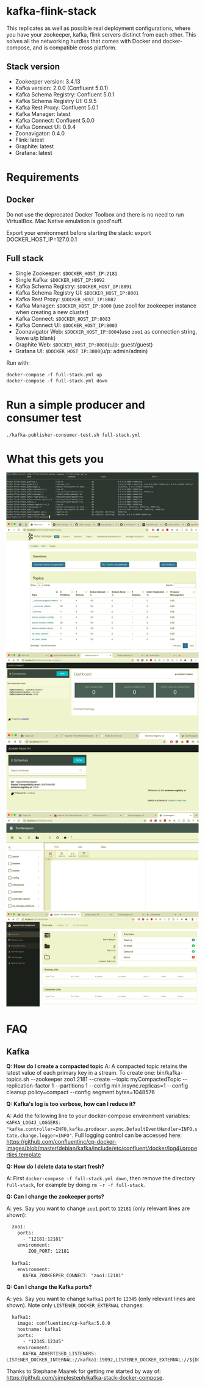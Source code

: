 # kafka-flink-stack

This replicates as well as possible real deployment configurations, where you have your zookeeper, kafka, flink servers distinct from each other. This solves all the networking hurdles that comes with Docker and docker-compose, and is compatible cross platform.

## Stack version

  - Zookeeper version: 3.4.13
  - Kafka version: 2.0.0 (Confluent 5.0.1)
  - Kafka Schema Registry: Confluent 5.0.1
  - Kafka Schema Registry UI: 0.9.5
  - Kafka Rest Proxy: Confluent 5.0.1
  - Kafka Manager: latest
  - Kafka Connect: Confluent 5.0.0
  - Kafka Connect UI: 0.9.4
  - Zoonavigator: 0.4.0
  - Flink: latest
  - Graphite: latest
  - Grafana: latest


# Requirements

## Docker
Do not use the deprecated Docker Toolbox and there is no need to run VirtualBox. Mac Native emulation is good'nuff.

Export your environment before starting the stack:
export DOCKER_HOST_IP=127.0.0.1


## Full stack

 - Single Zookeeper: `$DOCKER_HOST_IP:2181`
 - Single Kafka: `$DOCKER_HOST_IP:9092`
 - Kafka Schema Registry: `$DOCKER_HOST_IP:8091`
 - Kafka Schema Registry UI: `$DOCKER_HOST_IP:8001`
 - Kafka Rest Proxy: `$DOCKER_HOST_IP:8082`
 - Kafka Manager: `$DOCKER_HOST_IP:9000` (use zoo1 for zookeeper instance when creating a new cluster)
 - Kafka Connect: `$DOCKER_HOST_IP:8083`
 - Kafka Connect UI: `$DOCKER_HOST_IP:8003`
 - Zoonavigator Web: `$DOCKER_HOST_IP:8004`(use `zoo1` as connection string, leave u/p blank)
 - Graphite Web: `$DOCKER_HOST_IP:8080`(u/p: guest/guest)
 - Grafana UI: `$DOCKER_HOST_IP:3000`(u/p: admin/admin)


 Run with:
 ```
 docker-compose -f full-stack.yml up
 docker-compose -f full-stack.yml down
 ```
 
# Run a simple producer and consumer test
```
./kafka-publisher-consumer-test.sh full-stack.yml
```

# What this gets you
![Running Services](./images/Screen%20Shot%202018-11-10%20at%204.41.16%20PM.png?raw=true "docker ps")
![Kafka Manager](./images/Screen%20Shot%202018-11-10%20at%204.42.59%20PM.png?raw=true "Kafka Manager")
![Kafka Connect](./images/Screen%20Shot%202018-11-10%20at%204.45.46%20PM.png?raw=true "Kafka Connect")
![Schema Registry](./images/Screen%20Shot%202018-11-10%20at%204.44.11%20PM.png?raw=true "Schema Registry")
![Zoo Navigator](./images/Screen%20Shot%202018-11-10%20at%204.45.16%20PM.png?raw=true "Zoo Navigator")
![Flink Manager](./images/Screen%20Shot%202018-11-10%20at%204.45.26%20PM.png?raw=true "Flink Manager")

# FAQ

## Kafka

**Q: How do I create a compacted topic**
A: A compacted topic retains the latest value of each primary key in a stream. To create one:
bin/kafka-topics.sh --zookeeper zoo1:2181 --create --topic myCompactedTopic --replication-factor 1 --partitions 1 --config min.insync.replicas=1 --config cleanup.policy=compact --config segment.bytes=1048576



**Q: Kafka's log is too verbose, how can I reduce it?**

A: Add the following line to your docker-compose environment variables: `KAFKA_LOG4J_LOGGERS: "kafka.controller=INFO,kafka.producer.async.DefaultEventHandler=INFO,state.change.logger=INFO"`. Full logging control can be accessed here: https://github.com/confluentinc/cp-docker-images/blob/master/debian/kafka/include/etc/confluent/docker/log4j.properties.template

**Q: How do I delete data to start fresh?**

A: First `docker-compose -f full-stack.yml down`, then remove the directory `full-stack`, for example by doing `rm -r -f full-stack`.

**Q: Can I change the zookeeper ports?**

A: yes. Say you want to change `zoo1` port to `12181` (only relevant lines are shown):
```
  zoo1:
    ports:
      - "12181:12181"
    environment:
        ZOO_PORT: 12181

  kafka1:
    environment:
      KAFKA_ZOOKEEPER_CONNECT: "zoo1:12181"
```

**Q: Can I change the Kafka ports?**

A: yes. Say you want to change `kafka1` port to `12345` (only relevant lines are shown). Note only `LISTENER_DOCKER_EXTERNAL` changes:
```
  kafka1:
    image: confluentinc/cp-kafka:5.0.0
    hostname: kafka1
    ports:
      - "12345:12345"
    environment:
      KAFKA_ADVERTISED_LISTENERS: LISTENER_DOCKER_INTERNAL://kafka1:19092,LISTENER_DOCKER_EXTERNAL://${DOCKER_HOST_IP:-127.0.0.1}:12345
```

Thanks to Stephane Maarek for getting me started by way of: https://github.com/simplesteph/kafka-stack-docker-compose.
